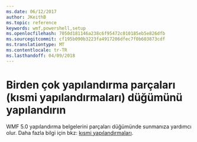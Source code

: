 ```yaml
---
ms.date: 06/12/2017
author: JKeithB
ms.topic: reference
keywords: wmf,powershell,setup
ms.openlocfilehash: 7050d181146a238c6f95472c010185eb5e826dfb
ms.sourcegitcommit: cf195b090b3223fa4917206dfec7f0b603873cdf
ms.translationtype: MT
ms.contentlocale: tr-TR
ms.lasthandoff: 04/09/2018
---
```

# <a name="configure-node-with-multiple-configuration-fragments-partial-configurations"></a>Birden çok yapılandırma parçaları (kısmi yapılandırmaları) düğümünü yapılandırın

WMF 5.0 yapılandırma belgelerini parçaları düğümünde sunmanıza yardımcı olur. Daha fazla bilgi için bkz: [kısmi yapılandırmaları](https://msdn.microsoft.com/powershell/dsc/partialconfigs).